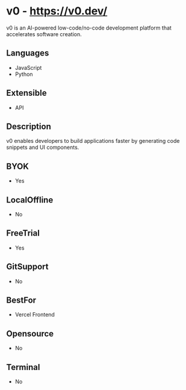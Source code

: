 # v0 - https://v0.dev/
v0 is an AI-powered low-code/no-code development platform that accelerates software creation.
## Languages    
- JavaScript    
- Python    
## Extensible    
- API    
## Description    
v0 enables developers to build applications faster by generating code snippets and UI components.    
## BYOK    
- Yes    
## LocalOffline    
- No    
## FreeTrial    
- Yes    
## GitSupport    
- No    
## BestFor
- Vercel Frontend
## Opensource    
- No 
## Terminal    
- No    
